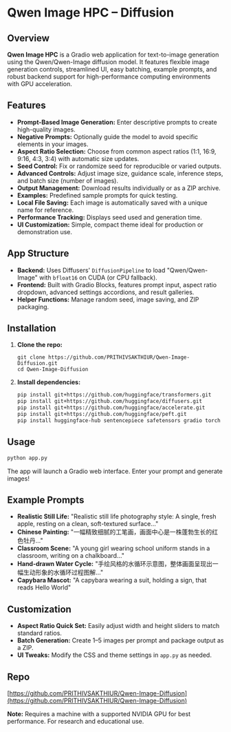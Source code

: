 # **Qwen Image HPC – Diffusion**

## Overview

**Qwen Image HPC** is a Gradio web application for text-to-image generation using the Qwen/Qwen-Image diffusion model. It features flexible image generation controls, streamlined UI, easy batching, example prompts, and robust backend support for high-performance computing environments with GPU acceleration.

## Features

- **Prompt-Based Image Generation:** Enter descriptive prompts to create high-quality images.
- **Negative Prompts:** Optionally guide the model to avoid specific elements in your images.
- **Aspect Ratio Selection:** Choose from common aspect ratios (1:1, 16:9, 9:16, 4:3, 3:4) with automatic size updates.
- **Seed Control:** Fix or randomize seed for reproducible or varied outputs.
- **Advanced Controls:** Adjust image size, guidance scale, inference steps, and batch size (number of images).
- **Output Management:** Download results individually or as a ZIP archive.
- **Examples:** Predefined sample prompts for quick testing.
- **Local File Saving:** Each image is automatically saved with a unique name for reference.
- **Performance Tracking:** Displays seed used and generation time.
- **UI Customization:** Simple, compact theme ideal for production or demonstration use.

## App Structure

- **Backend:** Uses Diffusers' `DiffusionPipeline` to load "Qwen/Qwen-Image" with `bfloat16` on CUDA (or CPU fallback).
- **Frontend:** Built with Gradio Blocks, features prompt input, aspect ratio dropdown, advanced settings accordions, and result galleries.
- **Helper Functions:** Manage random seed, image saving, and ZIP packaging.

## Installation

1. **Clone the repo:**
   ```
   git clone https://github.com/PRITHIVSAKTHIUR/Qwen-Image-Diffusion.git
   cd Qwen-Image-Diffusion
   ```
2. **Install dependencies:**
   ```bash
   pip install git+https://github.com/huggingface/transformers.git
   pip install git+https://github.com/huggingface/diffusers.git
   pip install git+https://github.com/huggingface/accelerate.git
   pip install git+https://github.com/huggingface/peft.git
   pip install huggingface-hub sentencepiece safetensors gradio torch pillow numpy
   ```

## Usage

```bash
python app.py
```
The app will launch a Gradio web interface. Enter your prompt and generate images!

## Example Prompts

- **Realistic Still Life:** "Realistic still life photography style: A single, fresh apple, resting on a clean, soft-textured surface..."
- **Chinese Painting:** "一幅精致细腻的工笔画，画面中心是一株蓬勃生长的红色牡丹..."
- **Classroom Scene:** "A young girl wearing school uniform stands in a classroom, writing on a chalkboard..."
- **Hand-drawn Water Cycle:** "手绘风格的水循环示意图，整体画面呈现出一幅生动形象的水循环过程图解..."
- **Capybara Mascot:** "A capybara wearing a suit, holding a sign, that reads Hello World"

## Customization

- **Aspect Ratio Quick Set:** Easily adjust width and height sliders to match standard ratios.
- **Batch Generation:** Create 1–5 images per prompt and package output as a ZIP.
- **UI Tweaks:** Modify the CSS and theme settings in `app.py` as needed.

## Repo

[https://github.com/PRITHIVSAKTHIUR/Qwen-Image-Diffusion](https://github.com/PRITHIVSAKTHIUR/Qwen-Image-Diffusion)

**Note:** Requires a machine with a supported NVIDIA GPU for best performance. For research and educational use.
